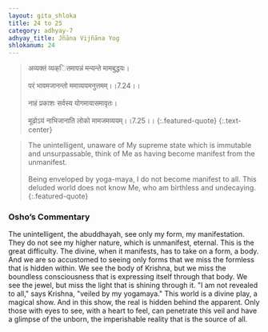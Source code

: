 ```yaml
---
layout: gita_shloka
title: 24 to 25
category: adhyay-7
adhyay_title: Jñāna Vijñāna Yog
shlokanum: 24
---
```


> अव्यक्तं व्यक्ितमापन्नं मन्यन्ते मामबुद्धयः।<br><br>परं भावमजानन्तो ममाव्ययमनुत्तमम्।।7.24।।<br><br>नाहं प्रकाशः सर्वस्य योगमायासमावृतः।<br><br>मूढोऽयं नाभिजानाति लोको मामजमव्ययम्।।7.25।।
{:.featured-quote}
{:.text-center}

> The unintelligent, unaware of My supreme state which is immutable and unsurpassable, think of Me as having become manifest from the unmanifest.<br><br>Being enveloped by yoga-maya, I do not become manifest to all. This deluded world does not know Me, who am birthless and undecaying.
{:.featured-quote}

### Osho’s Commentary
The unintelligent, the abuddhayah, see only my form, my manifestation. They do not see my higher nature, which is unmanifest, eternal.
This is the great difficulty. The divine, when it manifests, has to take on a form, a body. And we are so accustomed to seeing only forms that we miss the formless that is hidden within. We see the body of Krishna, but we miss the boundless consciousness that is expressing itself through that body. We see the jewel, but miss the light that is shining through it.
"I am not revealed to all," says Krishna, "veiled by my yogamaya." This world is a divine play, a magical show. And in this show, the real is hidden behind the apparent. Only those with eyes to see, with a heart to feel, can penetrate this veil and have a glimpse of the unborn, the imperishable reality that is the source of all.
